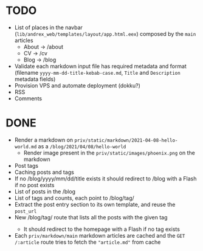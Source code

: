 # TODO

- List of places in the navbar (`lib/andrex_web/templates/layout/app.html.eex`) composed by the `main` articles
  * About -> /about
  * CV -> /cv
  * Blog -> /blog
- Validate each markdown input file has required metadata and format (filename `yyyy-mm-dd-title-kebab-case.md`, `Title` and `Description` metadata fields)
- Provision VPS and automate deployment (dokku?)
- RSS
- Comments

# DONE

- Render a markdown on `priv/static/markdown/2021-04-08-hello-world.md` as a `/blog/2021/04/08/hello-world`
  * Render image present in the `priv/static/images/phoenix.png` on the markdown
- Post tags
- Caching posts and tags
- If no /blog/yyyy/mm/dd/title exists it should redirect to /blog with a Flash if no post exists
- List of posts in the /blog
- List of tags and counts, each point to /blog/tag/<tag>
- Extract the post entry section to its own template, and reuse the `post_url`
- New /blog/tag/<tag> route that lists all the posts with the given tag
  * It should redirect to the homepage with a Flash if no tag exists
- Each `priv/markdown/main` markdown articles are cached and the `GET /:article` route tries to fetch the `"article.md"` from cache
